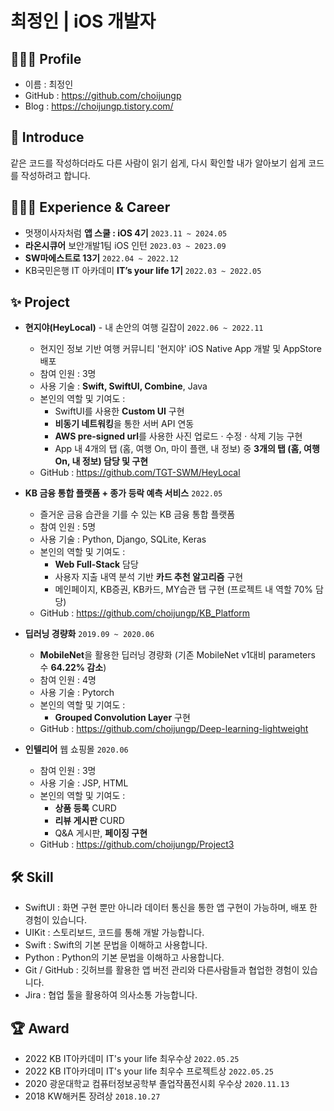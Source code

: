 # 최정인 | iOS 개발자 

## 👩🏻‍💻 Profile
* 이름 : 최정인
* GitHub : https://github.com/choijungp
* Blog : https://choijungp.tistory.com/


## 🌱 Introduce
같은 코드를 작성하더라도 다른 사람이 읽기 쉽게, 다시 확인할 내가 알아보기 쉽게 코드를 작성하려고 합니다.

## 🏃🏻‍♀️ Experience & Career
* 멋쟁이사자처럼 **앱 스쿨 : iOS 4기** `2023.11 ~ 2024.05`
* **라온시큐어** 보안개발1팀 iOS 인턴 `2023.03 ~ 2023.09`
* **SW마에스트로 13기** `2022.04 ~ 2022.12`
* KB국민은행 IT 아카데미 **IT’s your life 1기** `2022.03 ~ 2022.05`

## ✨ Project
* **현지야(HeyLocal)** - 내 손안의 여행 길잡이 `2022.06 ~ 2022.11`
	* 현지인 정보 기반 여행 커뮤니티 '현지야' iOS Native App 개발 및 AppStore 배포
	* 참여 인원 : 3명
	* 사용 기술 : **Swift, SwiftUI, Combine**, Java
	* 본인의 역할 및 기여도 :
	  - SwiftUI를 사용한 **Custom UI** 구현
	  - **비동기 네트워킹**을 통한 서버 API 연동
	  - **AWS pre-signed url**를 사용한 사진 업로드 · 수정 · 삭제 기능 구현
	  - App 내 4개의 탭 (홈, 여행 On, 마이 플랜, 내 정보) 중 **3개의 탭 (홈, 여행 On, 내 정보) 담당 및 구현**
    * GitHub : https://github.com/TGT-SWM/HeyLocal

* **KB 금융 통합 플랫폼 + 종가 등락 예측 서비스** `2022.05`
	* 즐거운 금융 습관을 기를 수 있는 KB 금융 통합 플랫폼
	* 참여 인원 : 5명
	* 사용 기술 : Python, Django, SQLite, Keras
	* 본인의 역할 및 기여도 :
	  - **Web Full-Stack** 담당
	  - 사용자 지출 내역 분석 기반 **카드 추천 알고리즘** 구현
	  - 메인페이지, KB증권, KB카드, MY습관 탭 구현 (프로젝트 내 역할 70% 담당)
  * GitHub : https://github.com/choijungp/KB_Platform

* **딥러닝 경량화** `2019.09 ~ 2020.06`
	* **MobileNet**을 활용한 딥러닝 경량화 (기존 MobileNet v1대비 parameters 수 **64.22% 감소**)
	* 참여 인원 : 4명
	* 사용 기술 : Pytorch
	* 본인의 역할 및 기여도 :
	  - **Grouped Convolution Layer** 구현 
  * GitHub : https://github.com/choijungp/Deep-learning-lightweight
  
* **인텔리어** 웹 쇼핑몰 `2020.06`
	* 참여 인원 : 3명
	* 사용 기술 : JSP, HTML
	* 본인의 역할 및 기여도 :
	  - **상품 등록** CURD
	  - **리뷰 게시판** CURD
	  - Q&A 게시판, **페이징 구현**
  * GitHub : https://github.com/choijungp/Project3


## 🛠️ Skill
* SwiftUI : 화면 구현 뿐만 아니라 데이터 통신을 통한 앱 구현이 가능하며, 배포 한 경험이 있습니다.
* UIKit : 스토리보드, 코드를 통해 개발 가능합니다.
* Swift : Swift의 기본 문법을 이해하고 사용합니다.
* Python : Python의 기본 문법을 이해하고 사용합니다.
* Git / GitHub : 깃허브를 활용한 앱 버전 관리와 다른사람들과 협업한 경험이 있습니다.
* Jira : 협업 툴을 활용하여 의사소통 가능합니다.


## 🏆 Award
* 2022 KB IT아카데미 IT's your life 최우수상 `2022.05.25`
* 2022 KB IT아카데미 IT's your life 최우수 프로젝트상 `2022.05.25`
* 2020 광운대학교 컴퓨터정보공학부 졸업작품전시회 우수상 `2020.11.13`
* 2018 KW해커톤 장려상 `2018.10.27`

